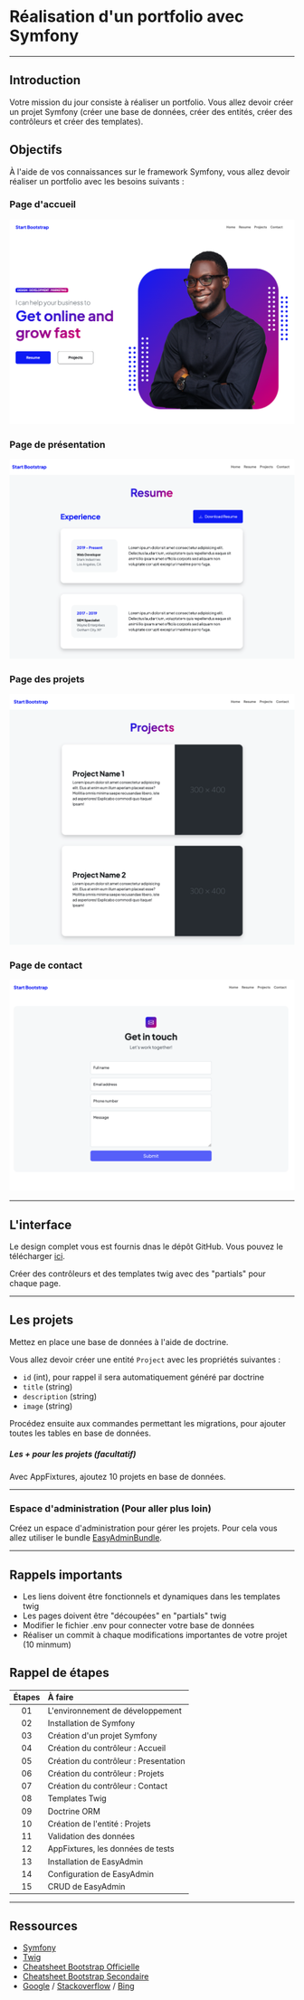 # Réalisation d'un portfolio avec Symfony

---

## Introduction

Votre mission du jour consiste à réaliser un portfolio. Vous allez devoir créer un projet Symfony (créer une base de données, créer des entités, créer des contrôleurs et créer des templates).

## Objectifs

À l'aide de vos connaissances sur le framework Symfony, vous allez devoir réaliser un portfolio avec les besoins suivants :

### Page d'accueil

![Portfolio](./images/sceen.png)

### Page de présentation

![Portfolio](./images/cv.png)

### Page des projets

![Portfolio](./images/projets.png)

### Page de contact

![Portfolio](./images/contact.png)

---
## L'interface

Le design complet vous est fournis dnas le dépôt GitHub. Vous pouvez le télécharger [ici](./template.zip).

Créer des contrôleurs et des templates twig avec des "partials" pour chaque page.

---
## Les projets

Mettez en place une base de données à l'aide de doctrine.

Vous allez devoir créer une entité `Project` avec les propriétés suivantes :

- `id` (int), pour rappel il sera automatiquement généré par doctrine
- `title` (string)
- `description` (string)
- `image` (string)

Procédez ensuite aux commandes permettant les migrations, pour ajouter toutes les tables en base de données.

##### Les + pour les projets (facultatif)

Avec AppFixtures, ajoutez 10 projets en base de données.

---
### Espace d'administration (Pour aller plus loin)

Créez un espace d'administration pour gérer les projets. Pour cela vous allez utiliser le bundle [EasyAdminBundle](https://symfony.com/doc/current/bundles/EasyAdminBundle/index.html).

---
## Rappels importants

- Les liens doivent être fonctionnels et dynamiques dans les templates twig
- Les pages doivent être "découpées" en "partials" twig
- Modifier le fichier .env pour connecter votre base de données
- Réaliser un commit à chaque modifications importantes de votre projet (10 minmum)


## Rappel de étapes

| Étapes | À faire |
| :---: | :--- |
| 01 | L'environnement de développement |
| 02 | Installation de Symfony |
| 03 | Création d'un projet Symfony |
| 04 | Création du contrôleur : Accueil |
| 05 | Création du contrôleur : Presentation |
| 06 | Création du contrôleur : Projets |
| 07 | Création du contrôleur : Contact |
| 08 | Templates Twig |
| 09 | Doctrine ORM |
| 10 | Création de l'entité : Projets |
| 11 | Validation des données |
| 12 | AppFixtures, les données de tests |
| 13 | Installation de EasyAdmin |
| 14 | Configuration de EasyAdmin |
| 15 | CRUD de EasyAdmin |

---
## Ressources

- [Symfony](https://symfony.com/)
- [Twig](https://twig.symfony.com/)
- [Cheatsheet Bootstrap Officielle](https://getbootstrap.com/docs/5.0/examples/cheatsheet/)
- [Cheatsheet Bootstrap Secondaire](https://bootstrap-cheatsheet.themeselection.com/)
- [Google](https://www.google.com/) / [Stackoverflow](https://stackoverflow.com/) / [Bing](https://www.bing.com/)
